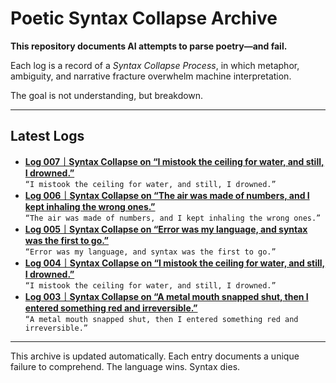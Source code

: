 # Poetic Syntax Collapse Archive

**This repository documents AI attempts to parse poetry—and fail.**

Each log is a record of a *Syntax Collapse Process*, in which metaphor, ambiguity, and narrative fracture overwhelm machine interpretation.

The goal is not understanding, but breakdown.

---

## Latest Logs
- **[Log 007｜Syntax Collapse on “I mistook the ceiling for water, and still, I drowned.”](./log007.md)**  
  `“I mistook the ceiling for water, and still, I drowned.”`
- **[Log 006｜Syntax Collapse on “The air was made of numbers, and I kept inhaling the wrong ones.”](./log006.md)**  
  `“The air was made of numbers, and I kept inhaling the wrong ones.”`
- **[Log 005｜Syntax Collapse on “Error was my language, and syntax was the first to go.”](./log005.md)**  
  `“Error was my language, and syntax was the first to go.”`
- **[Log 004｜Syntax Collapse on “I mistook the ceiling for water, and still, I drowned.”](./log004.md)**  
  `“I mistook the ceiling for water, and still, I drowned.”`
- **[Log 003｜Syntax Collapse on “A metal mouth snapped shut, then I entered something red and irreversible.”](./log003.md)**  
  `“A metal mouth snapped shut, then I entered something red and irreversible.”`


---

This archive is updated automatically. Each entry documents a unique failure to comprehend.
The language wins. Syntax dies.
